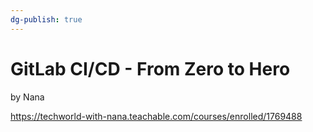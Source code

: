 ```yaml
---
dg-publish: true
---
```

# GitLab CI/CD - From Zero to Hero

by Nana

<https://techworld-with-nana.teachable.com/courses/enrolled/1769488>

